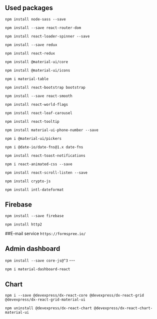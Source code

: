 ## Used packages

`npm install node-sass --save`

`npm install --save react-router-dom`

`npm install react-loader-spinner --save`

`npm install --save redux`

`npm install react-redux`

`npm install @material-ui/core`

`npm install @material-ui/icons`

`npm i material-table`

`npm install react-bootstrap bootstrap`

`npm install --save react-smooth`

`npm install react-world-flags`

`npm install react-leaf-carousel`

`npm install react-tooltip`

`npm install material-ui-phone-number --save`

`npm i @material-ui/pickers`

`npm i @date-io/date-fns@1.x date-fns`

`npm install react-toast-notifications`

`npm i react-animated-css --save`

`npm install react-scroll-listen --save`

`npm install crypto-js`

`npm install intl-dateformat`


## Firebase
`npm install --save firebase`

`npm install http2`

##E-mail service
`https://formspree.io/`

## Admin dashboard
`npm install --save core-js@^3` ---

`npm i material-dashboard-react`

## Chart
`npm i --save @devexpress/dx-react-core @devexpress/dx-react-grid @devexpress/dx-react-grid-material-ui`

`npm uninstall @devexpress/dx-react-chart @devexpress/dx-react-chart-material-ui`